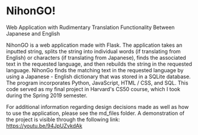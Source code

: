 # NihonGO!
Web Application with Rudimentary Translation Functionality Between Japanese and English

NihonGO is a web application made with Flask. The application takes an inputted string, splits the string into individual 
words (if translating from English) or characters (if translating from Japanese), finds the associated text in the requested language, 
and then rebuilds the string in the requested language. NihonGo finds the matching text in the requested language by using a Japanese -
English dictionary that was stored in a SQLite database. The program incorporates Python, JavaScript, HTML / CSS, and SQL. This code 
served as my final project in Harvard's CS50 course, which I took during the Spring 2019 semester.

For additional information regarding design decisions made as well as how to use the application, please see the md_files folder. 
A demonstration of the project is visible through the following link: https://youtu.be/94JpUZvkdAk
